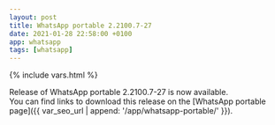 ```yaml
---
layout: post
title: WhatsApp portable 2.2100.7-27
date: 2021-01-28 22:58:00 +0100
app: whatsapp
tags: [whatsapp]
---
```

{% include vars.html %}

Release of WhatsApp portable 2.2100.7-27 is now available.<br />
You can find links to download this release on the [WhatsApp portable page]({{ var_seo_url | append: '/app/whatsapp-portable/' }}).
